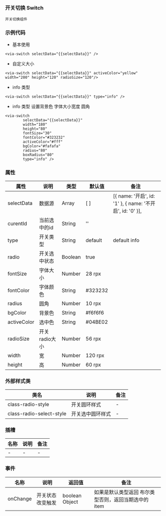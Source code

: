### 开关切换 Switch  
    开关切换组件


### 示例代码
* 基本使用
```
<via-switch selectData="{{selectData}}" />
```
* 自定义大小
```
<via-switch selectData="{{selectData}}" activeColor="yellow" width="200" height="120" radioSize="120"/>
```
* info 类型
```
<via-switch selectData="{{selectData}}" type="info" />
```
* info 类型 设置背景色 字体大小宽度 圆角
```
<via-switch 
		selectData="{{selectData}}"
		width="180"
		height="80"
		fontSize="30"
        fontColor="#323232"
		activeColor="#fff"
        bgColor="#fafafa"
		radius="80"
		boxRadius="80"
		type="info" />
```


### 属性
| 属性 | 说明 | 类型 | 默认值 | 备注 |
| --- | --- | --- | --- | --- |
| selectData | 数据源 | Array | [ ] | [{ name: '开启', id: '1' }, { name: '不开启', id: '0' }], |
| curentId | 当前选中的id | String | '' | |
| type | 开关类型 | String| default | default info |
| radio | 开关选中状态 | Boolean | true | | 
| fontSize | 字体大小 | Number | 28 rpx | | 
| fontColor | 字体颜色 | String | #323232 | | 
| radius | 圆角 | Number | 10  rpx| | 
| bgColor | 背景色 | String | #f6f6f6 | | 
| activeColor | 选中色 | String | #04BE02 | | 
| radioSize | 开关radio大小 | Number | 56 rpx | | 
| width | 宽 | Number | 120 rpx | | 
| height | 高 | Number | 60 rpx | | |

### 外部样式类
| 类名 | 说明 | 备注 | 
| --- | --- | --- |
| class-radio-style | 开关圆环样式  | -  |
| class-radio-select-style | 开关选中圆环样式  | -  |


### 插槽
| 名称 | 说明 | 备注 |
| --- | --- | --- |
| -  | -  | -  |
 


### 事件
| 名称 | 说明 | 返回值 | 备注 |
| --- | --- | --- | --- |
| onChange | 开关状态改变触发 | boolean Object | 如果是默认类型返回 布尔类型否则，返回当期选中的 item  |



